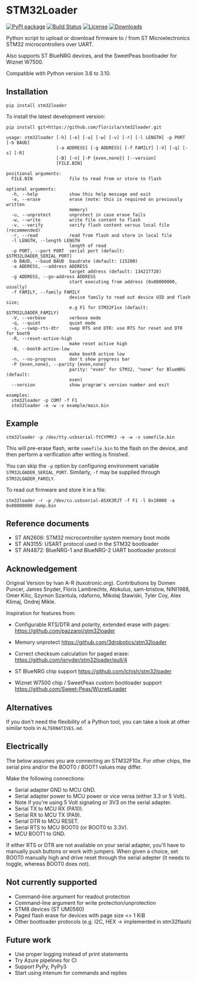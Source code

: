 STM32Loader
=========== 

[![PyPI package](https://badge.fury.io/py/stm32loader.svg)](https://badge.fury.io/py/stm32loader)
[![Build Status](https://travis-ci.org/florisla/stm32loader.svg?branch=master)](https://travis-ci.org/florisla/stm32loader)
[![License](https://img.shields.io/pypi/l/stm32loader.svg)](https://pypi.org/project/stm32loader/)
[![Downloads](https://pepy.tech/badge/stm32loader)](https://pepy.tech/project/stm32loader)

Python script to upload or download firmware to / from
ST Microelectronics STM32 microcontrollers over UART.

Also supports ST BlueNRG devices, and the SweetPeas bootloader
for Wiznet W7500.

Compatible with Python version 3.6 to 3.10.


## Installation

    pip install stm32loader

To install the latest development version:

    pip install git+https://github.com/florisla/stm32loader.git


```
usage: stm32loader [-h] [-e] [-u] [-w] [-v] [-r] [-l LENGTH] -p PORT [-b BAUD]
                   [-a ADDRESS] [-g ADDRESS] [-f FAMILY] [-V] [-q] [-s] [-R]
                   [-B] [-n] [-P {even,none}] [--version]
                   [FILE.BIN]

positional arguments:
  FILE.BIN              file to read from or store to flash

optional arguments:
  -h, --help            show this help message and exit
  -e, --erase           erase (note: this is required on previously written
                        memory)
  -u, --unprotect       unprotect in case erase fails
  -w, --write           write file content to flash
  -v, --verify          verify flash content versus local file (recommended)
  -r, --read            read from flash and store in local file
  -l LENGTH, --length LENGTH
                        length of read
  -p PORT, --port PORT  serial port (default: $STM32LOADER_SERIAL_PORT)
  -b BAUD, --baud BAUD  baudrate (default: 115200)
  -a ADDRESS, --address ADDRESS
                        target address (default: 134217728)
  -g ADDRESS, --go-address ADDRESS
                        start executing from address (0x08000000, usually)
  -f FAMILY, --family FAMILY
                        device family to read out device UID and flash size;
                        e.g F1 for STM32F1xx (default: $STM32LOADER_FAMILY)
  -V, --verbose         verbose mode
  -q, --quiet           quiet mode
  -s, --swap-rts-dtr    swap RTS and DTR: use RTS for reset and DTR for boot0
  -R, --reset-active-high
                        make reset active high
  -B, --boot0-active-low
                        make boot0 active low
  -n, --no-progress     don't show progress bar
  -P {even,none}, --parity {even,none}
                        parity: "even" for STM32, "none" for BlueNRG (default:
                        even)
  --version             show program's version number and exit

examples:
  stm32loader -p COM7 -f F1
  stm32loader -e -w -v example/main.bin
```


Example
-------

```
stm32loader -p /dev/tty.usbserial-ftCYPMYJ -e -w -v somefile.bin
```

This will pre-erase flash, write `somefile.bin` to the flash on the device, and then
perform a verification after writing is finished.

You can skip the `-p` option by configuring environment variable
`STM32LOADER_SERIAL_PORT`.
Similarly, `-f` may be supplied through `STM32LOADER_FAMILY`.

To read out firmware and store it in a file:

```
stm32loader -r -p /dev/cu.usbserial-A5XK3RJT -f F1 -l 0x10000 -a 0x08000000 dump.bin 
```


Reference documents
-------------------

* ST AN2606: STM32 microcontroller system memory boot mode
* ST AN3155: USART protocol used in the STM32 bootloader
* ST AN4872: BlueNRG-1 and BlueNRG-2 UART bootloader protocol


Acknowledgement
---------------

Original Version by Ivan A-R (tuxotronic.org).
Contributions by Domen Puncer, James Snyder, Floris Lambrechts,
Atokulus, sam-bristow, NINI1988, Omer Kilic, Szymon Szantula, rdaforno,
Mikolaj Stawiski, Tyler Coy, Alex Klimaj, Ondrej Mikle.

Inspiration for features from:

* Configurable RTS/DTR and polarity, extended erase with pages:
  https://github.com/pazzarpj/stm32loader
  
* Memory unprotect
  https://github.com/3drobotics/stm32loader

* Correct checksum calculation for paged erase:
  https://github.com/jsnyder/stm32loader/pull/4

* ST BlueNRG chip support
  https://github.com/lchish/stm32loader

* Wiznet W7500 chip / SweetPeas custom bootloader support
  https://github.com/Sweet-Peas/WiznetLoader


Alternatives
------------

If you don't need the flexibility of a Python tool, you can take
a look at other similar tools in `ALTERNATIVES.md`.


Electrically
------------

The below assumes you are connecting an STM32F10x.
For other chips, the serial pins and/or the BOOT0 / BOOT1 values
may differ.

Make the following connections:

- Serial adapter GND to MCU GND.
- Serial adapter power to MCU power or vice versa (either 3.3 or 5 Volt).
- Note if you're using 5 Volt signaling or 3V3 on the serial adapter.
- Serial TX to MCU RX (PA10).
- Serial RX to MCU TX (PA9).
- Serial DTR to MCU RESET.
- Serial RTS to MCU BOOT0 (or BOOT0 to 3.3V).
- MCU BOOT1 to GND.

If either RTS or DTR are not available on your serial adapter, you'll have to
manually push buttons or work with jumpers.
When given a choice, set BOOT0 manually high and drive reset through the serial
adepter (it needs to toggle, whereas BOOT0 does not).


Not currently supported
-----------------------

* Command-line argument for readout protection
* Command-line argument for write protection/unprotection
* STM8 devices (ST UM0560)
* Paged flash erase for devices with page size <> 1 KiB
* Other bootloader protocols (e.g. I2C, HEX -> implemented in stm32flash)


Future work
-----------
* Use proper logging instead of print statements
* Try Azure pipelines for CI
* Support PyPy, PyPy3
* Start using intenum for commands and replies
